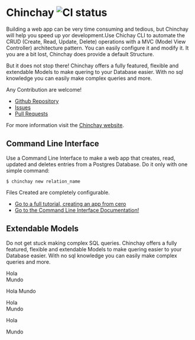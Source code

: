 # Chinchay ![CI status](https://img.shields.io/badge/build-passing-brightgreen.svg)

Building a web app can be very time consuming and tedious, but Chinchay will help you speed up yor development.Use Chichay CLI to automate the CRUD (Create, Read, Update, Delete) operations with a MVC (Model View Controller) architecture pattern. You can easily configure it and modify it. It you are a bit lost, Chinchay does provide a default Structure.

But it does not stop there! Chinchay offers a fully featured, flexible and extendable Models to make quering to your Database easier. With no sql knowledge you can easily make complex queries and more.


Any Contribution are welcome!

* [Github Repository](https://github.com/afontainec/chinchay)
* [Issues](https://github.com/afontainec/chinchay/issues)
* [Pull Requests](https://github.com/afontainec/chinchay/pulls)

For more information visit the [Chinchay website](https://afontainec.github.io/chinchay/clitutorial).


## Command Line Interface

Use a Command Line Interface to make a web app that creates, read, updated and deletes entries from a Postgres Database. Do it only with one simple command:

```
$ chinchay new relation_name
```  

Files Created are completely configurable.

* [Go to a full tutorial, creating an app from cero](https://afontainec.github.io/chinchay/clitutorial)
* [Go to the Command Line Interface Documentation!](https://afontainec.github.io/chinchay/clidocs)  


## Extendable Models

Do not get stuck making complex SQL queries. Chinchay offers a fully featured, flexible and extendable Models to make quering easier to your Database easier. With no sql knowledge you can easily make complex queries and more.



Hola  
Mundo

Hola
Mundo

Hola<br/>
Mundo

Hola

Mundo
